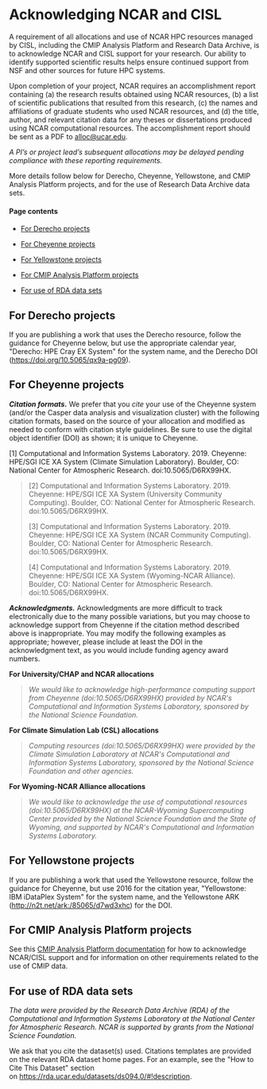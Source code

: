 # Acknowledging NCAR and CISL

A requirement of all allocations and use of NCAR HPC resources managed
by CISL, including the CMIP Analysis Platform and Research Data Archive,
is to acknowledge NCAR and CISL support for your research. Our ability
to identify supported scientific results helps ensure continued support
from NSF and other sources for future HPC systems.

Upon completion of your project, NCAR requires an accomplishment report
containing (a) the research results obtained using NCAR resources, (b) a
list of scientific publications that resulted from this research, (c)
the names and affiliations of graduate students who used NCAR resources,
and (d) the title, author, and relevant citation data for any theses or
dissertations produced using NCAR computational resources. The
accomplishment report should be sent as a PDF to <alloc@ucar.edu>.

*A PI’s or project lead’s subsequent allocations may be delayed pending
compliance with these reporting requirements.*

More details follow below for Derecho, Cheyenne, Yellowstone, and CMIP
Analysis Platform projects, and for the use of Research Data Archive
data sets.

#### Page contents

- [For Derecho projects](#AcknowledgingNCARandCISL-ForDerechoproj)

- [For Cheyenne projects](#AcknowledgingNCARandCISL-ForCheyennepro)

- [For Yellowstone projects](#AcknowledgingNCARandCISL-ForYellowstone)

- [For CMIP Analysis Platform
  projects](#AcknowledgingNCARandCISL-ForCMIPAnalysi)

- [For use of RDA data sets](#AcknowledgingNCARandCISL-ForuseofRDAdat)

## For Derecho projects

If you are publishing a work that uses the Derecho resource, follow the
guidance for Cheyenne below, but use the appropriate calendar year,
"Derecho: HPE Cray EX System" for the system name, and the Derecho DOI
(<https://doi.org/10.5065/qx9a-pg09>).

## For Cheyenne projects

***Citation formats.*** We prefer that you *cite* your use of the
Cheyenne system (and/or the Casper data analysis and visualization
cluster) with the following citation formats, based on the source of
your allocation and modified as needed to conform with citation style
guidelines. Be sure to use the digital object identifier (DOI) as shown;
it is unique to Cheyenne.

\[1\] Computational and Information Systems Laboratory. 2019. Cheyenne:
HPE/SGI ICE XA System (Climate Simulation Laboratory). Boulder, CO:
National Center for Atmospheric Research. doi:10.5065/D6RX99HX.

> \[2\] Computational and Information Systems Laboratory. 2019.
> Cheyenne: HPE/SGI ICE XA System (University Community Computing).
> Boulder, CO: National Center for Atmospheric Research.
> doi:10.5065/D6RX99HX.
>
> \[3\] Computational and Information Systems Laboratory. 2019.
> Cheyenne: HPE/SGI ICE XA System (NCAR Community Computing). Boulder,
> CO: National Center for Atmospheric Research. doi:10.5065/D6RX99HX.
>
> \[4\] Computational and Information Systems Laboratory. 2019.
> Cheyenne: HPE/SGI ICE XA System (Wyoming-NCAR Alliance). Boulder, CO:
> National Center for Atmospheric Research. doi:10.5065/D6RX99HX.

***Acknowledgments.*** Acknowledgments are more difficult to track
electronically due to the many possible variations, but you may choose
to acknowledge support from Cheyenne if the citation method described
above is inappropriate. You may modify the following examples as
appropriate; however, please include at least the DOI in the
acknowledgment text, as you would include funding agency award numbers.

**For University/CHAP and NCAR allocations**

> *We would like to acknowledge high-performance computing support from
> Cheyenne (doi:10.5065/D6RX99HX) provided by NCAR's Computational and
> Information Systems Laboratory, sponsored by the National Science
> Foundation.*

**For Climate Simulation Lab (CSL) allocations**

> *Computing resources (doi:10.5065/D6RX99HX) were provided by the
> Climate Simulation Laboratory at NCAR's Computational and Information
> Systems Laboratory, sponsored by the National Science Foundation and
> other agencies.*

**For Wyoming-NCAR Alliance allocations**

> *We would like to acknowledge the use of computational resources
> (doi:10.5065/D6RX99HX) at the NCAR-Wyoming Supercomputing Center
> provided by the National Science Foundation and the State of Wyoming,
> and supported by NCAR's Computational and Information Systems
> Laboratory.*

## For Yellowstone projects

If you are publishing a work that used the Yellowstone resource, follow
the guidance for Cheyenne, but use 2016 for the citation year,
"Yellowstone: IBM iDataPlex System" for the system name, and the
Yellowstone ARK (<http://n2t.net/ark:/85065/d7wd3xhc>) for the DOI.

## For CMIP Analysis Platform projects

See this [CMIP Analysis Platform
documentation](https://www2.cisl.ucar.edu/resources/cmip-analysis-platform#terms) for
how to acknowledge NCAR/CISL support and for information on other
requirements related to the use of CMIP data.

## For use of RDA data sets

*The data were provided by the Research Data Archive (RDA) of the
Computational and Information Systems Laboratory at the National Center
for Atmospheric Research. NCAR is supported by grants from the National
Science Foundation.*  
  
We ask that you cite the dataset(s) used. Citations templates are
provided on the relevant RDA dataset home pages. For an example, see the
"How to Cite This Dataset" section
on <https://rda.ucar.edu/datasets/ds094.0/#!description>.
